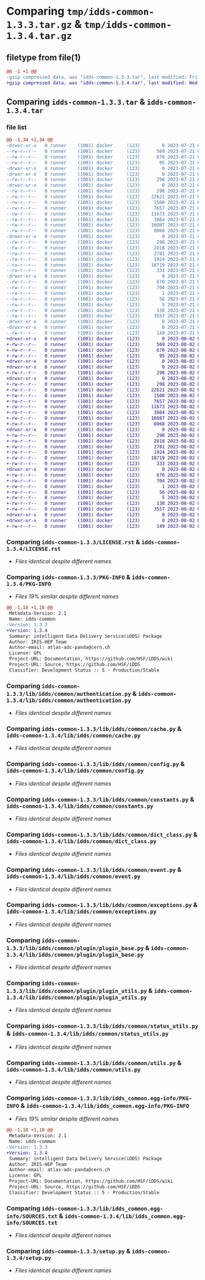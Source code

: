 # Comparing `tmp/idds-common-1.3.3.tar.gz` & `tmp/idds-common-1.3.4.tar.gz`

## filetype from file(1)

```diff
@@ -1 +1 @@
-gzip compressed data, was "idds-common-1.3.3.tar", last modified: Fri Jul 21 07:10:54 2023, max compression
+gzip compressed data, was "idds-common-1.3.4.tar", last modified: Wed Aug  2 09:00:07 2023, max compression
```

## Comparing `idds-common-1.3.3.tar` & `idds-common-1.3.4.tar`

### file list

```diff
@@ -1,34 +1,34 @@
-drwxr-xr-x   0 runner    (1001) docker     (123)        0 2023-07-21 07:10:54.956872 idds-common-1.3.3/
--rw-r--r--   0 runner    (1001) docker     (123)      569 2023-07-21 07:10:42.000000 idds-common-1.3.3/LICENSE.rst
--rw-r--r--   0 runner    (1001) docker     (123)      670 2023-07-21 07:10:54.956872 idds-common-1.3.3/PKG-INFO
--rw-r--r--   0 runner    (1001) docker     (123)       95 2023-07-21 07:10:42.000000 idds-common-1.3.3/README.md
-drwxr-xr-x   0 runner    (1001) docker     (123)        0 2023-07-21 07:10:54.952872 idds-common-1.3.3/lib/
-drwxr-xr-x   0 runner    (1001) docker     (123)        0 2023-07-21 07:10:54.952872 idds-common-1.3.3/lib/idds/
--rw-r--r--   0 runner    (1001) docker     (123)      298 2023-07-21 07:10:42.000000 idds-common-1.3.3/lib/idds/__init__.py
-drwxr-xr-x   0 runner    (1001) docker     (123)        0 2023-07-21 07:10:54.956872 idds-common-1.3.3/lib/idds/common/
--rw-r--r--   0 runner    (1001) docker     (123)      298 2023-07-21 07:10:42.000000 idds-common-1.3.3/lib/idds/common/__init__.py
--rw-r--r--   0 runner    (1001) docker     (123)    22621 2023-07-21 07:10:42.000000 idds-common-1.3.3/lib/idds/common/authentication.py
--rw-r--r--   0 runner    (1001) docker     (123)     1500 2023-07-21 07:10:42.000000 idds-common-1.3.3/lib/idds/common/cache.py
--rw-r--r--   0 runner    (1001) docker     (123)     7657 2023-07-21 07:10:42.000000 idds-common-1.3.3/lib/idds/common/config.py
--rw-r--r--   0 runner    (1001) docker     (123)    11673 2023-07-21 07:10:42.000000 idds-common-1.3.3/lib/idds/common/constants.py
--rw-r--r--   0 runner    (1001) docker     (123)     3864 2023-07-21 07:10:42.000000 idds-common-1.3.3/lib/idds/common/dict_class.py
--rw-r--r--   0 runner    (1001) docker     (123)    16087 2023-07-21 07:10:42.000000 idds-common-1.3.3/lib/idds/common/event.py
--rw-r--r--   0 runner    (1001) docker     (123)     8068 2023-07-21 07:10:42.000000 idds-common-1.3.3/lib/idds/common/exceptions.py
-drwxr-xr-x   0 runner    (1001) docker     (123)        0 2023-07-21 07:10:54.956872 idds-common-1.3.3/lib/idds/common/plugin/
--rw-r--r--   0 runner    (1001) docker     (123)      298 2023-07-21 07:10:42.000000 idds-common-1.3.3/lib/idds/common/plugin/__init__.py
--rw-r--r--   0 runner    (1001) docker     (123)     2818 2023-07-21 07:10:42.000000 idds-common-1.3.3/lib/idds/common/plugin/plugin_base.py
--rw-r--r--   0 runner    (1001) docker     (123)     2781 2023-07-21 07:10:42.000000 idds-common-1.3.3/lib/idds/common/plugin/plugin_utils.py
--rw-r--r--   0 runner    (1001) docker     (123)     1924 2023-07-21 07:10:42.000000 idds-common-1.3.3/lib/idds/common/status_utils.py
--rw-r--r--   0 runner    (1001) docker     (123)    18719 2023-07-21 07:10:42.000000 idds-common-1.3.3/lib/idds/common/utils.py
--rw-r--r--   0 runner    (1001) docker     (123)      333 2023-07-21 07:10:52.000000 idds-common-1.3.3/lib/idds/common/version.py
-drwxr-xr-x   0 runner    (1001) docker     (123)        0 2023-07-21 07:10:54.956872 idds-common-1.3.3/lib/idds_common.egg-info/
--rw-r--r--   0 runner    (1001) docker     (123)      670 2023-07-21 07:10:54.000000 idds-common-1.3.3/lib/idds_common.egg-info/PKG-INFO
--rw-r--r--   0 runner    (1001) docker     (123)      704 2023-07-21 07:10:54.000000 idds-common-1.3.3/lib/idds_common.egg-info/SOURCES.txt
--rw-r--r--   0 runner    (1001) docker     (123)        1 2023-07-21 07:10:54.000000 idds-common-1.3.3/lib/idds_common.egg-info/dependency_links.txt
--rw-r--r--   0 runner    (1001) docker     (123)       56 2023-07-21 07:10:54.000000 idds-common-1.3.3/lib/idds_common.egg-info/requires.txt
--rw-r--r--   0 runner    (1001) docker     (123)        5 2023-07-21 07:10:54.000000 idds-common-1.3.3/lib/idds_common.egg-info/top_level.txt
--rw-r--r--   0 runner    (1001) docker     (123)      138 2023-07-21 07:10:54.956872 idds-common-1.3.3/setup.cfg
--rw-r--r--   0 runner    (1001) docker     (123)     3557 2023-07-21 07:10:42.000000 idds-common-1.3.3/setup.py
-drwxr-xr-x   0 runner    (1001) docker     (123)        0 2023-07-21 07:10:54.952872 idds-common-1.3.3/tools/
-drwxr-xr-x   0 runner    (1001) docker     (123)        0 2023-07-21 07:10:54.956872 idds-common-1.3.3/tools/env/
--rw-r--r--   0 runner    (1001) docker     (123)      149 2023-07-21 07:10:52.000000 idds-common-1.3.3/tools/env/environment.yml
+drwxr-xr-x   0 runner    (1001) docker     (123)        0 2023-08-02 09:00:07.421442 idds-common-1.3.4/
+-rw-r--r--   0 runner    (1001) docker     (123)      569 2023-08-02 08:59:54.000000 idds-common-1.3.4/LICENSE.rst
+-rw-r--r--   0 runner    (1001) docker     (123)      670 2023-08-02 09:00:07.421442 idds-common-1.3.4/PKG-INFO
+-rw-r--r--   0 runner    (1001) docker     (123)       95 2023-08-02 08:59:54.000000 idds-common-1.3.4/README.md
+drwxr-xr-x   0 runner    (1001) docker     (123)        0 2023-08-02 09:00:07.417442 idds-common-1.3.4/lib/
+drwxr-xr-x   0 runner    (1001) docker     (123)        0 2023-08-02 09:00:07.417442 idds-common-1.3.4/lib/idds/
+-rw-r--r--   0 runner    (1001) docker     (123)      298 2023-08-02 08:59:54.000000 idds-common-1.3.4/lib/idds/__init__.py
+drwxr-xr-x   0 runner    (1001) docker     (123)        0 2023-08-02 09:00:07.417442 idds-common-1.3.4/lib/idds/common/
+-rw-r--r--   0 runner    (1001) docker     (123)      298 2023-08-02 08:59:54.000000 idds-common-1.3.4/lib/idds/common/__init__.py
+-rw-r--r--   0 runner    (1001) docker     (123)    22621 2023-08-02 08:59:54.000000 idds-common-1.3.4/lib/idds/common/authentication.py
+-rw-r--r--   0 runner    (1001) docker     (123)     1500 2023-08-02 08:59:54.000000 idds-common-1.3.4/lib/idds/common/cache.py
+-rw-r--r--   0 runner    (1001) docker     (123)     7657 2023-08-02 08:59:54.000000 idds-common-1.3.4/lib/idds/common/config.py
+-rw-r--r--   0 runner    (1001) docker     (123)    11673 2023-08-02 08:59:54.000000 idds-common-1.3.4/lib/idds/common/constants.py
+-rw-r--r--   0 runner    (1001) docker     (123)     3864 2023-08-02 08:59:54.000000 idds-common-1.3.4/lib/idds/common/dict_class.py
+-rw-r--r--   0 runner    (1001) docker     (123)    16087 2023-08-02 08:59:54.000000 idds-common-1.3.4/lib/idds/common/event.py
+-rw-r--r--   0 runner    (1001) docker     (123)     8068 2023-08-02 08:59:54.000000 idds-common-1.3.4/lib/idds/common/exceptions.py
+drwxr-xr-x   0 runner    (1001) docker     (123)        0 2023-08-02 09:00:07.421442 idds-common-1.3.4/lib/idds/common/plugin/
+-rw-r--r--   0 runner    (1001) docker     (123)      298 2023-08-02 08:59:54.000000 idds-common-1.3.4/lib/idds/common/plugin/__init__.py
+-rw-r--r--   0 runner    (1001) docker     (123)     2818 2023-08-02 08:59:54.000000 idds-common-1.3.4/lib/idds/common/plugin/plugin_base.py
+-rw-r--r--   0 runner    (1001) docker     (123)     2781 2023-08-02 08:59:54.000000 idds-common-1.3.4/lib/idds/common/plugin/plugin_utils.py
+-rw-r--r--   0 runner    (1001) docker     (123)     1924 2023-08-02 08:59:54.000000 idds-common-1.3.4/lib/idds/common/status_utils.py
+-rw-r--r--   0 runner    (1001) docker     (123)    18719 2023-08-02 08:59:54.000000 idds-common-1.3.4/lib/idds/common/utils.py
+-rw-r--r--   0 runner    (1001) docker     (123)      333 2023-08-02 09:00:05.000000 idds-common-1.3.4/lib/idds/common/version.py
+drwxr-xr-x   0 runner    (1001) docker     (123)        0 2023-08-02 09:00:07.421442 idds-common-1.3.4/lib/idds_common.egg-info/
+-rw-r--r--   0 runner    (1001) docker     (123)      670 2023-08-02 09:00:07.000000 idds-common-1.3.4/lib/idds_common.egg-info/PKG-INFO
+-rw-r--r--   0 runner    (1001) docker     (123)      704 2023-08-02 09:00:07.000000 idds-common-1.3.4/lib/idds_common.egg-info/SOURCES.txt
+-rw-r--r--   0 runner    (1001) docker     (123)        1 2023-08-02 09:00:07.000000 idds-common-1.3.4/lib/idds_common.egg-info/dependency_links.txt
+-rw-r--r--   0 runner    (1001) docker     (123)       56 2023-08-02 09:00:07.000000 idds-common-1.3.4/lib/idds_common.egg-info/requires.txt
+-rw-r--r--   0 runner    (1001) docker     (123)        5 2023-08-02 09:00:07.000000 idds-common-1.3.4/lib/idds_common.egg-info/top_level.txt
+-rw-r--r--   0 runner    (1001) docker     (123)      138 2023-08-02 09:00:07.421442 idds-common-1.3.4/setup.cfg
+-rw-r--r--   0 runner    (1001) docker     (123)     3557 2023-08-02 08:59:54.000000 idds-common-1.3.4/setup.py
+drwxr-xr-x   0 runner    (1001) docker     (123)        0 2023-08-02 09:00:07.417442 idds-common-1.3.4/tools/
+drwxr-xr-x   0 runner    (1001) docker     (123)        0 2023-08-02 09:00:07.421442 idds-common-1.3.4/tools/env/
+-rw-r--r--   0 runner    (1001) docker     (123)      149 2023-08-02 09:00:05.000000 idds-common-1.3.4/tools/env/environment.yml
```

### Comparing `idds-common-1.3.3/LICENSE.rst` & `idds-common-1.3.4/LICENSE.rst`

 * *Files identical despite different names*

### Comparing `idds-common-1.3.3/PKG-INFO` & `idds-common-1.3.4/PKG-INFO`

 * *Files 19% similar despite different names*

```diff
@@ -1,10 +1,10 @@
 Metadata-Version: 2.1
 Name: idds-common
-Version: 1.3.3
+Version: 1.3.4
 Summary: intelligent Data Delivery Service(iDDS) Package
 Author: IRIS-HEP Team
 Author-email: atlas-adc-panda@cern.ch
 License: GPL
 Project-URL: Documentation, https://github.com/HSF/iDDS/wiki
 Project-URL: Source, https://github.com/HSF/iDDS
 Classifier: Development Status :: 5 - Production/Stable
```

### Comparing `idds-common-1.3.3/lib/idds/common/authentication.py` & `idds-common-1.3.4/lib/idds/common/authentication.py`

 * *Files identical despite different names*

### Comparing `idds-common-1.3.3/lib/idds/common/cache.py` & `idds-common-1.3.4/lib/idds/common/cache.py`

 * *Files identical despite different names*

### Comparing `idds-common-1.3.3/lib/idds/common/config.py` & `idds-common-1.3.4/lib/idds/common/config.py`

 * *Files identical despite different names*

### Comparing `idds-common-1.3.3/lib/idds/common/constants.py` & `idds-common-1.3.4/lib/idds/common/constants.py`

 * *Files identical despite different names*

### Comparing `idds-common-1.3.3/lib/idds/common/dict_class.py` & `idds-common-1.3.4/lib/idds/common/dict_class.py`

 * *Files identical despite different names*

### Comparing `idds-common-1.3.3/lib/idds/common/event.py` & `idds-common-1.3.4/lib/idds/common/event.py`

 * *Files identical despite different names*

### Comparing `idds-common-1.3.3/lib/idds/common/exceptions.py` & `idds-common-1.3.4/lib/idds/common/exceptions.py`

 * *Files identical despite different names*

### Comparing `idds-common-1.3.3/lib/idds/common/plugin/plugin_base.py` & `idds-common-1.3.4/lib/idds/common/plugin/plugin_base.py`

 * *Files identical despite different names*

### Comparing `idds-common-1.3.3/lib/idds/common/plugin/plugin_utils.py` & `idds-common-1.3.4/lib/idds/common/plugin/plugin_utils.py`

 * *Files identical despite different names*

### Comparing `idds-common-1.3.3/lib/idds/common/status_utils.py` & `idds-common-1.3.4/lib/idds/common/status_utils.py`

 * *Files identical despite different names*

### Comparing `idds-common-1.3.3/lib/idds/common/utils.py` & `idds-common-1.3.4/lib/idds/common/utils.py`

 * *Files identical despite different names*

### Comparing `idds-common-1.3.3/lib/idds_common.egg-info/PKG-INFO` & `idds-common-1.3.4/lib/idds_common.egg-info/PKG-INFO`

 * *Files 19% similar despite different names*

```diff
@@ -1,10 +1,10 @@
 Metadata-Version: 2.1
 Name: idds-common
-Version: 1.3.3
+Version: 1.3.4
 Summary: intelligent Data Delivery Service(iDDS) Package
 Author: IRIS-HEP Team
 Author-email: atlas-adc-panda@cern.ch
 License: GPL
 Project-URL: Documentation, https://github.com/HSF/iDDS/wiki
 Project-URL: Source, https://github.com/HSF/iDDS
 Classifier: Development Status :: 5 - Production/Stable
```

### Comparing `idds-common-1.3.3/lib/idds_common.egg-info/SOURCES.txt` & `idds-common-1.3.4/lib/idds_common.egg-info/SOURCES.txt`

 * *Files identical despite different names*

### Comparing `idds-common-1.3.3/setup.py` & `idds-common-1.3.4/setup.py`

 * *Files identical despite different names*

